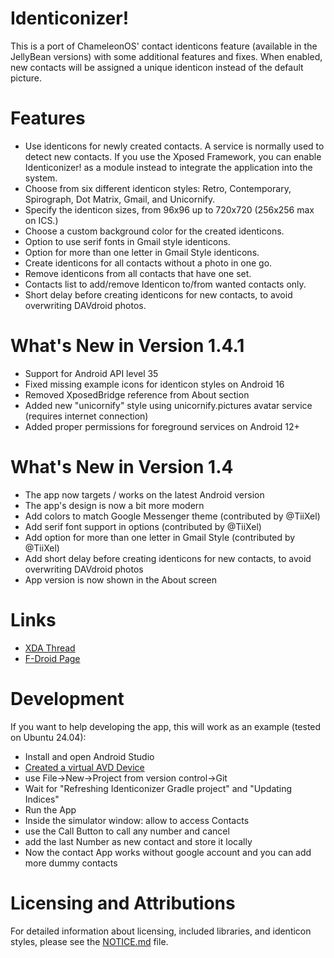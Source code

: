 Identiconizer!
==============
This is a port of ChameleonOS' contact identicons feature (available in the
JellyBean versions) with some additional features and fixes.
When enabled, new contacts will be assigned a unique identicon instead of the
default picture.

Features
========
* Use identicons for newly created contacts. A service is normally used to detect new contacts. If you use the Xposed Framework, you can enable Identiconizer! as a module instead to integrate the application into the system.
* Choose from six different identicon styles: Retro, Contemporary, Spirograph, Dot Matrix, Gmail, and Unicornify.
* Specify the identicon sizes, from 96x96 up to 720x720 (256x256 max on ICS.)
* Choose a custom background color for the created identicons.
* Option to use serif fonts in Gmail style identicons.
* Option for more than one letter in Gmail Style identicons.
* Create identicons for all contacts without a photo in one go.
* Remove identicons from all contacts that have one set.
* Contacts list to add/remove Identicon to/from wanted contacts only.
* Short delay before creating identicons for new contacts, to avoid overwriting DAVdroid photos.

What's New in Version 1.4.1
========================
* Support for Android API level 35
* Fixed missing example icons for identicon styles on Android 16
* Removed XposedBridge reference from About section
* Added new "unicornify" style using unicornify.pictures avatar service (requires internet connection)
* Added proper permissions for foreground services on Android 12+

What's New in Version 1.4
========================
* The app now targets / works on the latest Android version
* The app's design is now a bit more modern
* Add colors to match Google Messenger theme (contributed by @TiiXel)
* Add serif font support in options (contributed by @TiiXel)
* Add option for more than one letter in Gmail Style (contributed by @TiiXel)
* Add short delay before creating identicons for new contacts, to avoid overwriting DAVdroid photos
* App version is now shown in the About screen

Links
=====
* [XDA Thread](http://forum.xda-developers.com/showthread.php?t=2718943)
* [F-Droid Page](https://f-droid.org/packages/com.germainz.identiconizer/)

Development
===========
If you want to help developing the app, this will work as an example (tested on Ubuntu 24.04):

- Install and open Android Studio
- [Created a virtual AVD Device](https://developer.android.com/studio/run/managing-avds#createavd)
- use File->New->Project from version control->Git
- Wait for "Refreshing Identiconizer Gradle project" and "Updating Indices"
- Run the App
- Inside the simulator window: allow to access Contacts
- use the Call Button to call any number and cancel
- add the last Number as new contact and store it locally
- Now the contact App works without google account and you can add more dummy contacts

Licensing and Attributions
=========================
For detailed information about licensing, included libraries, and identicon styles, please see the [NOTICE.md](NOTICE.md) file.

